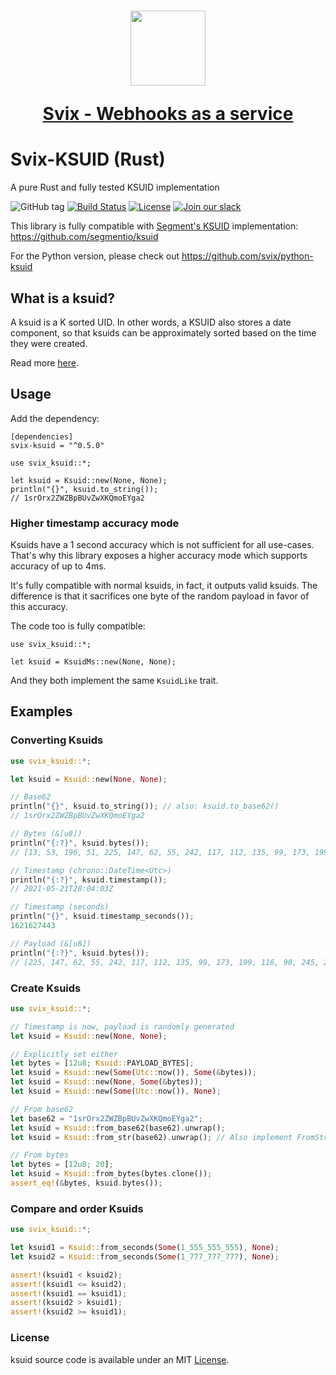 <h1 align="center">
  <a href="https://www.svix.com">
    <img width="120" src="https://avatars.githubusercontent.com/u/80175132?s=200&v=4" />
    <p align="center">Svix - Webhooks as a service</p>
  </a>
</h1>

# Svix-KSUID (Rust)

A pure Rust and fully tested KSUID implementation

![GitHub tag](https://img.shields.io/github/tag/svix/rust-ksuid.svg)
[![Build Status](https://github.com/svix/rust-ksuid/workflows/CI/badge.svg)](https://github.com/svix/rust-ksuid/actions)
[![License](https://img.shields.io/badge/license-MIT-brightgreen.svg)](LICENSE)
[![Join our slack](https://img.shields.io/badge/Slack-join%20the%20community-blue?logo=slack&style=social)](https://www.svix.com/slack/)

This library is fully compatible with [Segment's KSUID](https://segment.com/blog/a-brief-history-of-the-uuid/) implementation:
https://github.com/segmentio/ksuid

For the Python version, please check out https://github.com/svix/python-ksuid

## What is a ksuid?

A ksuid is a K sorted UID. In other words, a KSUID also stores a date component, so that ksuids can be approximately 
sorted based on the time they were created. 

Read more [here](https://segment.com/blog/a-brief-history-of-the-uuid/).

## Usage

Add the dependency:

```
[dependencies]
svix-ksuid = "^0.5.0"
```

```
use svix_ksuid::*;

let ksuid = Ksuid::new(None, None);
println("{}", ksuid.to_string());
// 1srOrx2ZWZBpBUvZwXKQmoEYga2
```

### Higher timestamp accuracy mode

Ksuids have a 1 second accuracy which is not sufficient for all use-cases. That's why this library exposes a higher accuracy mode which supports accuracy of up to 4ms.

It's fully compatible with normal ksuids, in fact, it outputs valid ksuids. The difference is that it sacrifices one byte of the random payload in favor of this accuracy.

The code too is fully compatible:

```
use svix_ksuid::*;

let ksuid = KsuidMs::new(None, None);
```

And they both implement the same `KsuidLike` trait.

## Examples

### Converting Ksuids

```rust
use svix_ksuid::*;

let ksuid = Ksuid::new(None, None);

// Base62
println("{}", ksuid.to_string()); // also: ksuid.to_base62()
// 1srOrx2ZWZBpBUvZwXKQmoEYga2

// Bytes (&[u8])
println("{:?}", ksuid.bytes());
// [13, 53, 196, 51, 225, 147, 62, 55, 242, 117, 112, 135, 99, 173, 199, 116, 90, 245, 231, 242]

// Timestamp (chrono::DateTime<Utc>)
println("{:?}", ksuid.timestamp());
// 2021-05-21T20:04:03Z

// Timestamp (seconds)
println("{}", ksuid.timestamp_seconds());
1621627443

// Payload (&[u8])
println("{:?}", ksuid.bytes());
// [225, 147, 62, 55, 242, 117, 112, 135, 99, 173, 199, 116, 90, 245, 231, 242]
```

### Create Ksuids

```rust
use svix_ksuid::*;

// Timestamp is now, payload is randomly generated
let ksuid = Ksuid::new(None, None);

// Explicitly set either
let bytes = [12u8; Ksuid::PAYLOAD_BYTES];
let ksuid = Ksuid::new(Some(Utc::now()), Some(&bytes));
let ksuid = Ksuid::new(None, Some(&bytes));
let ksuid = Ksuid::new(Some(Utc::now()), None);

// From base62
let base62 = "1srOrx2ZWZBpBUvZwXKQmoEYga2";
let ksuid = Ksuid::from_base62(base62).unwrap();
let ksuid = Ksuid::from_str(base62).unwrap(); // Also implement FromStr

// From bytes
let bytes = [12u8; 20];
let ksuid = Ksuid::from_bytes(bytes.clone());
assert_eq!(&bytes, ksuid.bytes());
```

### Compare and order Ksuids

```rust
use svix_ksuid::*;

let ksuid1 = Ksuid::from_seconds(Some(1_555_555_555), None);
let ksuid2 = Ksuid::from_seconds(Some(1_777_777_777), None);

assert!(ksuid1 < ksuid2);
assert!(ksuid1 <= ksuid2);
assert!(ksuid1 == ksuid1);
assert!(ksuid2 > ksuid1);
assert!(ksuid2 >= ksuid1);
```

### License

ksuid source code is available under an MIT [License](./LICENSE).
